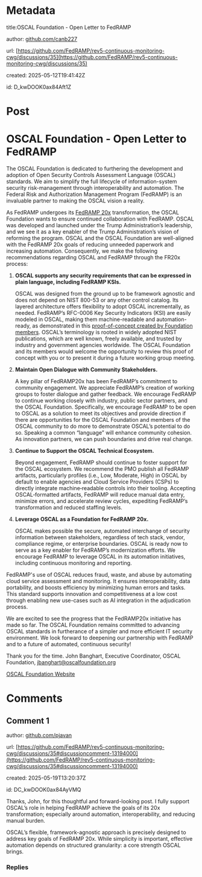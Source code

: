 # Metadata

title:OSCAL Foundation - Open Letter to FedRAMP

author: [github.com/canb227](https://github.com/canb227)

url: [https://github.com/FedRAMP/rev5-continuous-monitoring-cwg/discussions/35](https://github.com/FedRAMP/rev5-continuous-monitoring-cwg/discussions/35)

created: 2025-05-12T19:41:42Z

id: D_kwDOOK0ax84Aft1Z



# Post



# OSCAL Foundation - Open Letter to FedRAMP

The OSCAL Foundation is dedicated to furthering the development and adoption of Open Security Controls Assessment Language (OSCAL) standards. We aim to simplify the full lifecycle of information-system security risk-management through interoperability and automation. The Federal Risk and Authorization Management Program (FedRAMP) is an invaluable partner to making the OSCAL vision a reality. 

As FedRAMP undergoes its [FedRAMP 20x](https://www.fedramp.gov/2025-03-24-FedRAMP-in-2025/) transformation, the OSCAL Foundation wants to ensure continued collaboration with FedRAMP. OSCAL was developed and launched under the Trump Administration’s leadership, and we see it as a key enabler of the Trump Administration’s vision of reforming the program. OSCAL and the OSCAL Foundation are well-aligned with the FedRAMP 20x goals of reducing unneeded paperwork and increasing automation. Consequently, we make the following recommendations regarding OSCAL and FedRAMP through the FR20x process:

1. **OSCAL supports any security requirements that can be expressed in plain language, including FedRAMP KSIs.**

   OSCAL was designed from the ground up to be framework agnostic and does not depend on NIST 800-53 or any other control catalog. Its layered architecture offers flexibility to adopt OSCAL incrementally, as needed. FedRAMP’s RFC-0006 Key Security Indicators (KSI) are easily modeled in OSCAL, making them machine-readable and automation-ready, as demonstrated in this [proof-of-concept created by  Foundation members](https://github.com/OSCAL-Foundation/OSCAL-Foundation/blob/main/content/catalog/json/FedRAMP%20RFC-0006%2020x%20Phase%20One%20Key%20Security%20Indicators.json). OSCAL’s terminology is rooted in widely adopted NIST publications, which are well known, freely available, and trusted by industry and government agencies worldwide. The OSCAL Foundation and its members would welcome the opportunity to review this proof of concept with you or to present it during a future working group meeting.

2. **Maintain Open Dialogue with Community Stakeholders.**

   A key pillar of FedRAMP20x has been FedRAMP’s commitment to community engagement. We appreciate FedRAMP’s creation of working groups to foster dialogue and gather feedback. We encourage FedRAMP to continue working closely with industry, public sector partners, and the OSCAL Foundation. Specifically, we encourage FedRAMP to be open to OSCAL as a solution to meet its objectives and provide direction if there are opportunities for the OSCAL Foundation and members of the OSCAL community to do more to demonstrate OSCAL’s potential to do so. Speaking a common “language” will enhance community cohesion. As innovation partners, we can push boundaries and drive real change.

3. **Continue to Support the OSCAL Technical Ecosystem.**

   Beyond engagement, FedRAMP should continue to foster support for the OSCAL ecosystem. We recommend the PMO publish all FedRAMP artifacts, particularly profiles (i.e., Low, Moderate, High) in OSCAL by default to enable agencies and Cloud Service Providers (CSPs) to directly integrate machine‑readable controls into their tooling. Accepting OSCAL‑formatted artifacts, FedRAMP will reduce manual data entry, minimize errors, and accelerate review cycles, expediting FedRAMP’s transformation and reduced staffing levels.

4. **Leverage OSCAL as a Foundation for FedRAMP 20x.**

   OSCAL makes possible the secure, automated interchange of security information between stakeholders, regardless of tech stack, vendor, compliance regime, or enterprise boundaries. OSCAL is ready now to serve as a key enabler for FedRAMP’s modernization efforts. We encourage FedRAMP to leverage OSCAL in its automation initiatives, including continuous monitoring and reporting. 

FedRAMP's use of OSCAL reduces fraud, waste, and abuse by automating cloud service assessment and monitoring. It ensures interoperability, data portability, and boosts efficiency by minimizing human errors and tasks. This standard supports innovation and competitiveness at a low cost through enabling new use-cases such as AI integration in the adjudication process.

We are excited to see the progress that the FedRAMP20x initiative has made so far. The OSCAL Foundation remains committed to advancing OSCAL standards in furtherance of a simpler and more efficient IT security environment. We look forward to deepening our partnership with FedRAMP and to a future of automated, continuous security!

Thank you for the time.
John Banghart, Executive Coordinator, OSCAL Foundation, jbanghart@oscalfoundation.org


[OSCAL Foundation Website](https://oscalfoundation.org/)

# Comments




## Comment 1

author: [github.com/pjavan](https://github.com/pjavan)

url: [https://github.com/FedRAMP/rev5-continuous-monitoring-cwg/discussions/35#discussioncomment-13194000](https://github.com/FedRAMP/rev5-continuous-monitoring-cwg/discussions/35#discussioncomment-13194000)

created: 2025-05-19T13:20:37Z

id: DC_kwDOOK0ax84AyVMQ

Thanks, John, for this thoughtful and forward-looking post. I fully support OSCAL’s role in helping FedRAMP achieve the goals of its 20x transformation; especially around automation, interoperability, and reducing manual burden. 

OSCAL’s flexible, framework-agnostic approach is precisely designed to address key goals of FedRAMP 20x. While simplicity is important, effective automation depends on structured granularity: a core strength OSCAL brings.

### Replies

